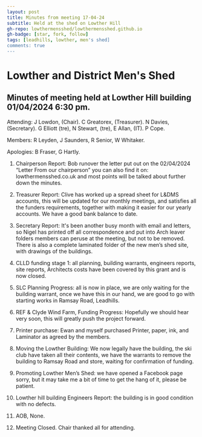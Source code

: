 ```yaml
---
layout: post
title: Minutes from meeting 17-04-24
subtitle: Held at the shed on Lowther Hill
gh-repo: lowthermensshed/lowthermensshed.github.io
gh-badge: [star, fork, follow]
tags: [leadhills, lowther, men's shed]
comments: true
---
```

# Lowther and District Men's Shed

## Minutes of meeting held at Lowther Hill building 01/04/2024 6:30 pm. 

Attending: J Lowdon, (Chair). C Greatorex, (Treasurer). N Davies, (Secretary). G Elliott (tre), N Stewart, (tre), E Allan, (IT). P Cope. 

Members: R Leyden, J Saunders, R Senior, W Whitaker. 

Apologies: B Fraser, G Hartly. 

1. Chairperson Report: Bob runover the letter put out on the 02/04/2024 “Letter From our chairperson” you can also find it on: lowthermensshed.co.uk and most points will be talked about further down the minutes. 

2. Treasurer Report: Clive has worked up a spread sheet for L&DMS accounts, this will be updated for our monthly meetings, and satisfies all the funders requirements, together with making it easier for our yearly accounts. We have a good bank balance to date. 

3. Secretary Report: It's been another busy month with email and letters, so Nigel has printed off all correspondence and put into Arch leaver folders members can peruse at the meeting, but not to be removed. There is also a complete laminated folder of the new men’s shed site, with drawings of the buildings. 

4. CLLD funding stage 1: all planning, building warrants, engineers reports, site reports, Architects costs have been covered by this grant and is now closed. 

5. SLC Planning Progress: all is now in place, we are only waiting for the building warrant, once we have this in our hand, we are good to go with starting works in Ramsay Road, Leadhills. 

6. REF & Clyde Wind Farm, Funding Progress: Hopefully we should hear very soon, this will greatly push the project forward. 

7. Printer purchase: Ewan and myself purchased Printer, paper, ink, and Laminator as agreed by the members. 

8. Moving the Lowther Building: We now legally have the building, the ski club have taken all their contents, we have the warrants to remove the building to Ramsay Road and store, waiting for confirmation of funding. 

9. Promoting Lowther Men’s Shed: we have opened a Facebook page sorry, but it may take me a bit of time to get the hang of it, please be patient. 

10. Lowther hill building Engineers Report: the building is in good condition with no defects. 

11. AOB, None. 

12. Meeting Closed. Chair thanked all for attending.